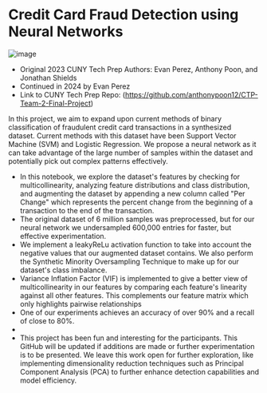 # Credit Card Fraud Detection using Neural Networks

![image](https://github.com/user-attachments/assets/3bfc7794-198d-4380-97ec-0c052bcc8c6a)


- Original 2023 CUNY Tech Prep Authors: Evan Perez, Anthony Poon, and Jonathan Shields
- Continued in 2024 by Evan Perez
- Link to CUNY Tech Prep Repo: (https://github.com/anthonypoon12/CTP-Team-2-Final-Project)
  
In this project, we aim to expand upon current methods of binary classification of fraudulent credit card transactions in a synthesized dataset. Current methods with this dataset have been Support Vector Machine (SVM) and Logistic Regression. We propose a neural network as it can take advantage of the large number of samples within the dataset and potentially pick out complex patterns effectively.
- In this notebook, we explore the dataset's features by checking for multicollinearity, analyzing feature distributions and class distribution, and augmenting the dataset by appending a new column called "Per Change" which represents the percent change from the beginning of a transaction to the end of the transaction.
- The original dataset of 6 million samples was preprocessed, but for our neural network we undersampled 600,000 entries for faster, but effective experimentation.
- We implement a leakyReLu activation function to take into account the negative values that our augmented dataset contains. We also perform the Synthetic Minority Oversampling Technique to make up for our dataset's class imbalance. 
- Variance Inflation Factor (VIF) is implemented to give a better view of multicollinearity in our features by comparing each feature's linearity against all other features. This complements our feature matrix which only highlights pairwise relationships
- One of our experiments achieves an accuracy of over 90% and a recall of close to 80%.
- 
- This project has been fun and interesting for the participants. This GitHub will be updated if additions are made or further experimentation is to be presented. We leave this work open for further exploration, like implementing dimensionality reduction techniques such as Principal Component Analysis (PCA) to further enhance detection capabilities and model efficiency.

